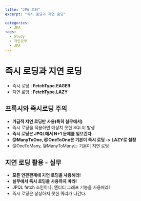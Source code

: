 ```yaml
---
title: "JPA 로딩"
excerpt: "즉시 로딩과 지연 로딩"

categories:
  - JPA
tags:
  - Study
  - 개인공부
  - JPA
---
```




# 즉시 로딩과 지연 로딩

* 즉시 로딩 : **FetchType.EAGER**
* 지연 로딩 : **FetchType.LAZY**



## 프록시와 즉시로딩 주의

* **가급적 지연 로딩만 사용(특히 실무에서)**
* 즉시 로딩을 적용하면 예상치 못한 SQL이 발생
* **즉시 로딩은 JPQL에서 N+1 문제를 일으킨다.**
* **@ManyToOne, @OneToOne은 기본이 즉시 로딩 -> LAZY로 설정**
* @OneToMany, @ManyToMany는 기본이 지연 로딩



## 지연 로딩 활용 - 실무

* **모든 연관관계에 지연 로딩을 사용해라!**
* **실무에서 즉시 로딩을 사용하지 마라!**
* JPQL fetch 조인이나, 엔티티 그래프 기능을 사용해라!
* 즉시 로딩은 상상하지 못한 쿼리가 나간다.